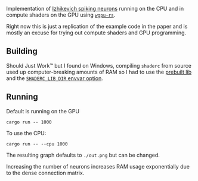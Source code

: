 
Implementation of [Izhikevich spiking
neurons](https://www.izhikevich.org/publications/spikes.pdf) running on the CPU
and in compute shaders on the GPU using
[`wgpu-rs`](https://github.com/gfx-rs/wgpu-rs).

Right now this is just a replication of the example code in the paper and is
mostly an excuse for trying out compute shaders and GPU programming.

## Building ##

Should Just Work™ but I found on Windows, compiling `shaderc` from source
used up computer-breaking amounts of RAM so I had to use the
[prebuilt lib](https://github.com/google/shaderc#downloads) and the
[`SHADERC_LIB_DIR` envvar option](https://github.com/google/shaderc-rs#setup).

## Running ##

Default is running on the GPU
```
cargo run -- 1000
```

To use the CPU:
```
cargo run -- --cpu 1000
```

The resulting graph defaults to `./out.png` but can be changed.

Increasing the number of neurons increases RAM usage exponentially due to the
dense connection matrix.
